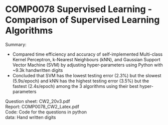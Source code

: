 # COMP0078 Supervised Learning - Comparison of Supervised Learning Algorithms
Summary:
* Compared time efficiency and accuracy of self-implemented Multi-class Kernel Perceptron, k-Nearest Neighbours (kNN), and Gaussian Support Vector Machine (SVM) by adjusting hyper-parameters using Python with ~9.3k handwritten digits
* Concluded that SVM has the lowest testing error (2.3%) but the slowest (5.9s/epoch) and kNN has the highest testing error (3.5%) but the fastest (2.4s/epoch) among the 3 algorithms using their best hyper-parameters

Question sheet: CW2_20v3.pdf\
Report:   COMP0078_CW2_Latex.pdf\
Code:     Code for the questions in python\
data:     Hand written digits
